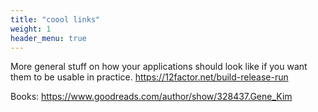 ```yaml
---
title: "coool links"
weight: 1
header_menu: true
---
```


More general stuff on how your applications should look like if you want them to be usable in practice.
https://12factor.net/build-release-run

Books:
https://www.goodreads.com/author/show/328437.Gene_Kim
